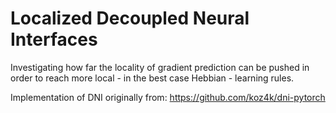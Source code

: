 # Localized Decoupled Neural Interfaces
Investigating how far the locality of gradient prediction can be pushed in order to reach more local - in the best case Hebbian - learning rules.

Implementation of DNI originally from: https://github.com/koz4k/dni-pytorch
